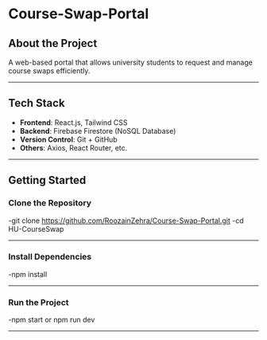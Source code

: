 # Course-Swap-Portal

## About the Project
A web-based portal that allows university students to request and manage course swaps efficiently.

---

## Tech Stack

- **Frontend**: React.js, Tailwind CSS
- **Backend**: Firebase Firestore (NoSQL Database)
- **Version Control**: Git + GitHub
- **Others**: Axios, React Router, etc.

---

## Getting Started

### Clone the Repository

-git clone https://github.com/RoozainZehra/Course-Swap-Portal.git
-cd HU-CourseSwap

---

### Install Dependencies

-npm install

---

### Run the Project

-npm start or npm run dev

---
